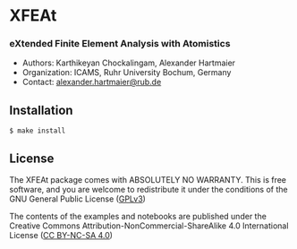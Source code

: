 # XFEAt

### eXtended Finite Element Analysis with Atomistics

  - Authors: Karthikeyan Chockalingam, Alexander Hartmaier
  - Organization: ICAMS, Ruhr University Bochum, Germany
  - Contact: <alexander.hartmaier@rub.de>



## Installation
``
$ make install
``

## License

The XFEAt package comes with ABSOLUTELY NO WARRANTY. This is free
software, and you are welcome to redistribute it under the conditions of
the GNU General Public License
([GPLv3](http://www.fsf.org/licensing/licenses/gpl.html))

The contents of the examples and notebooks are published under the 
Creative Commons Attribution-NonCommercial-ShareAlike 4.0 International License
([CC BY-NC-SA 4.0](http://creativecommons.org/licenses/by-nc-sa/4.0/))
